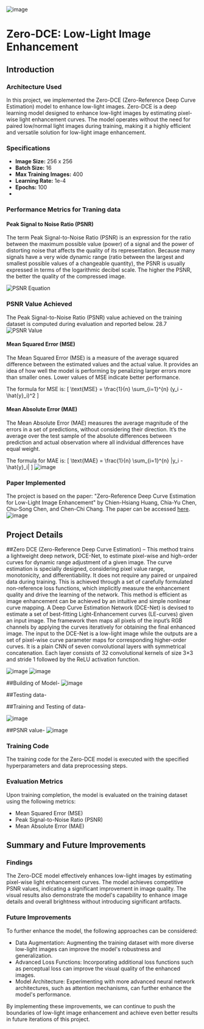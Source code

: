 ![image](https://github.com/Dewanshu232/Denoising-Images/assets/122469929/6ae3e02c-fef6-43a0-88aa-53a95d36c7af)



# Zero-DCE: Low-Light Image Enhancement

## Introduction

### Architecture Used
In this project, we implemented the Zero-DCE (Zero-Reference Deep Curve Estimation) model to enhance low-light images. Zero-DCE is a deep learning model designed to enhance low-light images by estimating pixel-wise light enhancement curves. The model operates without the need for paired low/normal light images during training, making it a highly efficient and versatile solution for low-light image enhancement.

### Specifications
- **Image Size:** 256 x 256
- **Batch Size:** 16
- **Max Training Images:** 400
- **Learning Rate:** 1e-4
- **Epochs:** 100
- 
### Performance Metrics for Traning data

#### Peak Signal to Noise Ratio (PSNR)
The term Peak Signal-to-Noise Ratio (PSNR) is an expression for the ratio between the maximum possible value (power) of a signal and the power of distorting noise that affects the quality of its representation. Because many signals have a very wide dynamic range (ratio between the largest and smallest possible values of a changeable quantity), the PSNR is usually expressed in terms of the logarithmic decibel scale. The higher the PSNR, the better the quality of the compressed image.

![PSNR Equation](https://github.com/Dewanshu232/Denoising-Images/assets/122469929/0fb99d9f-7b3d-42f5-aac7-4e991fcd56f6)
### PSNR Value Achieved
The Peak Signal-to-Noise Ratio (PSNR) value achieved on the training dataset is computed during evaluation and reported below.
28.7
![PSNR Value](https://github.com/Dewanshu232/Denoising-Images/assets/122469929/7bffcf84-d7ce-4af5-acf3-4ef6031a6be2)


#### Mean Squared Error (MSE)
The Mean Squared Error (MSE) is a measure of the average squared difference between the estimated values and the actual value. It provides an idea of how well the model is performing by penalizing larger errors more than smaller ones. Lower values of MSE indicate better performance.

The formula for MSE is:
\[ \text{MSE} = \frac{1}{n} \sum_{i=1}^{n} (y_i - \hat{y}_i)^2 \]

#### Mean Absolute Error (MAE)
The Mean Absolute Error (MAE) measures the average magnitude of the errors in a set of predictions, without considering their direction. It’s the average over the test sample of the absolute differences between prediction and actual observation where all individual differences have equal weight.

The formula for MAE is:
\[ \text{MAE} = \frac{1}{n} \sum_{i=1}^{n} |y_i - \hat{y}_i| \]
![image](https://github.com/Dewanshu232/Denoising-Images/assets/122469929/4ef4f77a-c356-471e-9081-6b759ef76fc2)




### Paper Implemented
The project is based on the paper: "Zero-Reference Deep Curve Estimation for Low-Light Image Enhancement" by Chien-Hsiang Huang, Chia-Yu Chen, Chu-Song Chen, and Chen-Chi Chang. The paper can be accessed [here](https://arxiv.org/abs/2001.06826).
![image](https://github.com/Dewanshu232/Denoising-Images/assets/122469929/f3e62080-9811-4422-b11c-e3be88547b86)



## Project Details
##Zero DCE (Zero-Reference Deep Curve Estimation) –
This method trains a lightweight deep network, DCE-Net, to estimate pixel-wise and high-order curves for dynamic range adjustment of a given image. The curve estimation is specially designed, considering pixel value range, monotonicity, and differentiability. It does not require any paired or unpaired data during training. This is achieved through a set of carefully formulated non-reference loss functions, which implicitly measure the enhancement quality and drive the learning of the network. This method is efficient as image enhancement can be achieved by an intuitive and simple nonlinear curve mapping. A Deep Curve Estimation Network (DCE-Net) is devised to estimate a set of best-fitting Light-Enhancement curves (LE-curves) given an input image. The framework then maps all pixels of the input’s RGB channels by applying the curves iteratively for obtaining the final enhanced image. The input to the DCE-Net is a low-light image while the outputs are a set of pixel-wise curve parameter maps for corresponding higher-order curves. It is a plain CNN of seven convolutional layers with symmetrical concatenation. Each layer consists of 32 convolutional kernels of size 3×3 and stride 1 followed by the ReLU activation function.

![image](https://github.com/Dewanshu232/Denoising-Images/assets/122469929/315263ca-26d8-480c-8405-4c920768eda5)
![image](https://github.com/Dewanshu232/Denoising-Images/assets/122469929/233486bc-30e8-4cc3-b233-c0a61c8734c2)


##Building of Model-
![image](https://github.com/Dewanshu232/Denoising-Images/assets/122469929/922a0f66-e104-4cd5-bee4-0146c6b48f59)


##Testing data-


##Training and Testing of data-

![image](https://github.com/Dewanshu232/Denoising-Images/assets/122469929/43318965-cc0c-4a28-8c03-72d9062fd7a3)

##PSNR value-
![image](https://github.com/Dewanshu232/Denoising-Images/assets/122469929/356b420a-1f1d-46f1-9db8-1a55b7d1c285)

### Training Code
The training code for the Zero-DCE model is executed with the specified hyperparameters and data preprocessing steps.

### Evaluation Metrics
Upon training completion, the model is evaluated on the training dataset using the following metrics:
- Mean Squared Error (MSE)
- Peak Signal-to-Noise Ratio (PSNR)
- Mean Absolute Error (MAE)

## Summary and Future Improvements

### Findings
The Zero-DCE model effectively enhances low-light images by estimating pixel-wise light enhancement curves. The model achieves competitive PSNR values, indicating a significant improvement in image quality. The visual results also demonstrate the model's capability to enhance image details and overall brightness without introducing significant artifacts.

### Future Improvements
To further enhance the model, the following approaches can be considered:
- Data Augmentation: Augmenting the training dataset with more diverse low-light images can improve the model's robustness and generalization.
- Advanced Loss Functions: Incorporating additional loss functions such as perceptual loss can improve the visual quality of the enhanced images.
- Model Architecture: Experimenting with more advanced neural network architectures, such as attention mechanisms, can further enhance the model's performance.

By implementing these improvements, we can continue to push the boundaries of low-light image enhancement and achieve even better results in future iterations of this project.

